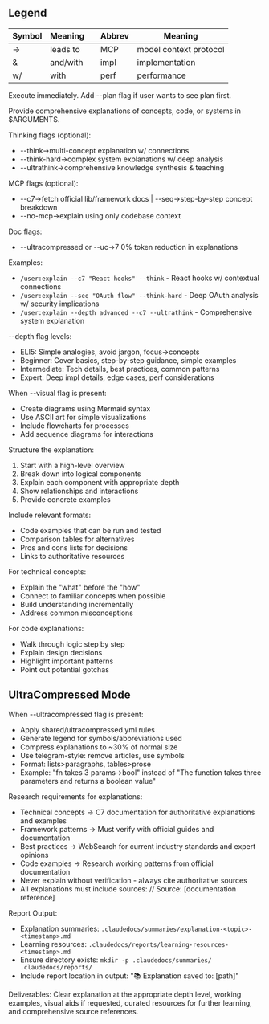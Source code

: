 ## Legend

| Symbol | Meaning  |     | Abbrev | Meaning                |
| ------ | -------- | --- | ------ | ---------------------- |
| →      | leads to |     | MCP    | model context protocol |
| &      | and/with |     | impl   | implementation         |
| w/     | with     |     | perf   | performance            |

Execute immediately. Add --plan flag if user wants to see plan first.

Provide comprehensive explanations of concepts, code, or systems in $ARGUMENTS.

Thinking flags (optional):

- --think→multi-concept explanation w/ connections
- --think-hard→complex system explanations w/ deep analysis
- --ultrathink→comprehensive knowledge synthesis & teaching

MCP flags (optional):

- --c7→fetch official lib/framework docs | --seq→step-by-step concept breakdown
- --no-mcp→explain using only codebase context

Doc flags:

- --ultracompressed or --uc→7 0% token reduction in explanations

Examples:

- `/user:explain --c7 "React hooks" --think` - React hooks w/ contextual connections
- `/user:explain --seq "OAuth flow" --think-hard` - Deep OAuth analysis w/ security implications
- `/user:explain --depth advanced --c7 --ultrathink` - Comprehensive system explanation

--depth flag levels:

- ELI5: Simple analogies, avoid jargon, focus→concepts
- Beginner: Cover basics, step-by-step guidance, simple examples
- Intermediate: Tech details, best practices, common patterns
- Expert: Deep impl details, edge cases, perf considerations

When --visual flag is present:

- Create diagrams using Mermaid syntax
- Use ASCII art for simple visualizations
- Include flowcharts for processes
- Add sequence diagrams for interactions

Structure the explanation:

1. Start with a high-level overview
2. Break down into logical components
3. Explain each component with appropriate depth
4. Show relationships and interactions
5. Provide concrete examples

Include relevant formats:

- Code examples that can be run and tested
- Comparison tables for alternatives
- Pros and cons lists for decisions
- Links to authoritative resources

For technical concepts:

- Explain the "what" before the "how"
- Connect to familiar concepts when possible
- Build understanding incrementally
- Address common misconceptions

For code explanations:

- Walk through logic step by step
- Explain design decisions
- Highlight important patterns
- Point out potential gotchas

## UltraCompressed Mode

When --ultracompressed flag is present:

- Apply shared/ultracompressed.yml rules
- Generate legend for symbols/abbreviations used
- Compress explanations to ~30% of normal size
- Use telegram-style: remove articles, use symbols
- Format: lists>paragraphs, tables>prose
- Example: "fn takes 3 params→bool" instead of "The function takes three parameters and returns a boolean value"

Research requirements for explanations:

- Technical concepts → C7 documentation for authoritative explanations and examples
- Framework patterns → Must verify with official guides and documentation
- Best practices → WebSearch for current industry standards and expert opinions
- Code examples → Research working patterns from official documentation
- Never explain without verification - always cite authoritative sources
- All explanations must include sources: // Source: [documentation reference]

Report Output:

- Explanation summaries: `.claudedocs/summaries/explanation-<topic>-<timestamp>.md`
- Learning resources: `.claudedocs/reports/learning-resources-<timestamp>.md`
- Ensure directory exists: `mkdir -p .claudedocs/summaries/ .claudedocs/reports/`
- Include report location in output: "📚 Explanation saved to: [path]"

Deliverables: Clear explanation at the appropriate depth level, working examples, visual aids if requested, curated resources for further learning, and comprehensive source references.

